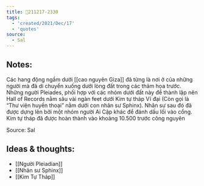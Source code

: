 ```yaml
---
title: 💬211217-2330
tags:
  - 'created/2021/Dec/17'
  - 'quotes'
source:
  - Sal
---
```


## Notes:
Các hang động ngầm dưới [[cao nguyên Giza]] đã từng là nơi ở của những người mà đã di chuyển xuống dưới lòng đất trong các thảm họa trước. Những người Pleiades, phối hợp với các nhóm dưới đất này để thành lập nên Hall of Records nằm sâu vài ngàn feet dưới Kim tự tháp Vĩ đại (Còn gọi là “Thư viện huyền thoại” nằm dưới con nhân sư Sphinx). Nhân sư sau đó đã được dựng lên bởi một nhóm người Ai Cập khác để đánh dấu lối vào cổng. Kim tự tháp đã được hoàn thành vào khoảng 10.500 trước công nguyên

Source: Sal

## Ideas & thoughts:
- [[Người Pleiadian]]
- [[Nhân sư Sphinx]]
- [[Kim Tự Tháp]]